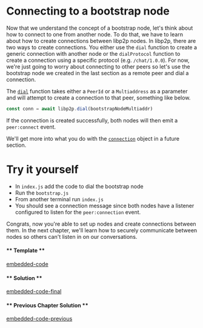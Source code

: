 Connecting to a bootstrap node
==============================

Now that we understand the concept of a bootstrap node, let's think about how to connect to one from another node.  To do that, we have to learn about how to create connections between libp2p nodes.  In libp2p, there are two ways to create connections.  You either use the `dial` function to create a generic connection with another node or the `dialProtocol` function to create a connection using a specific protocol (e.g. `/chat/1.0.0`).  For now, we're just going to worry about connecting to other peers so let's use the bootstrap node we created in the last section as a remote peer and dial a connection.  

The [`dial`](https://github.com/libp2p/js-libp2p/blob/master/doc/API.md#dial) function takes either a `PeerId` or a `Multiaddress` as a parameter and will attempt to create a connection to that peer, something like below.
```javascript
const conn = await libp2p.dial(bootstrapNodeMultiaddr)
```

If the connection is created successfully, both nodes will then emit a `peer:connect` event.

We'll get more into what you do with the [`connection`](https://github.com/libp2p/js-libp2p-interfaces/tree/master/src/connection) object in a future section.

Try it yourself
===============
* In `index.js` add the code to dial the bootstrap node
* Run the `bootstrap.js` 
* From another terminal run `index.js`
* You should see a connection message since both nodes have a listener configured to listen for the `peer:connection` event.

Congrats, now you're able to set up nodes and create connections between them.  In the next chapter, we'll learn how to securely communicate between nodes so others can't listen in on our conversations. 
<!-- tabs:start -->

#### ** Template **

[embedded-code](../assets/2/2.3-template-code.js ':include :type=code embed-template')

#### ** Solution **

[embedded-code-final](../assets/2/2.3-finished-code.js ':include :type=code embed-final')

#### ** Previous Chapter Solution **

[embedded-code-previous](../assets/2/2.1-finished-code.js ':include :type=code embed-previous')

<!-- tabs:end -->
